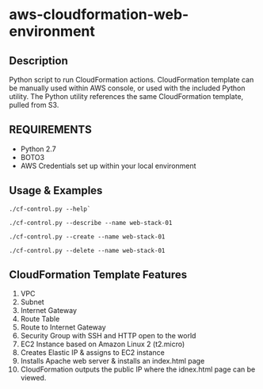 # aws-cloudformation-web-environment
## Description
Python script to run CloudFormation actions. CloudFormation template can be manually used within AWS console, or used with the included Python utility. The Python utility references the same CloudFormation template, pulled from S3.
## REQUIREMENTS
* Python 2.7
* BOTO3
* AWS Credentials set up within your local environment
## Usage & Examples
```
./cf-control.py --help`
```
```
./cf-control.py --describe --name web-stack-01
```
```
./cf-control.py --create --name web-stack-01
```
```
./cf-control.py --delete --name web-stack-01
```
## CloudFormation Template Features
1. VPC
2. Subnet
3. Internet Gateway
4. Route Table
5. Route to Internet Gateway
6. Security Group with SSH and HTTP open to the world
7. EC2 Instance based on Amazon Linux 2 (t2.micro)
9. Creates Elastic IP & assigns to EC2 instance
10. Installs Apache web server & installs an index.html page
11. CloudFormation outputs the public IP where the idnex.html page can be viewed.
 
